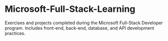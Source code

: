 # Microsoft-Full-Stack-Learning
Exercises and projects completed during the Microsoft Full-Stack Developer program. Includes front-end, back-end, database, and API development practices.

